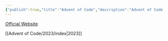 ```yaml
---
{"publish":true,"title":"Advent of Code","description":"Advent of Code solutions","created":"2025-02-10T01:14:33.214+01:00","modified":"2024-10-28T01:13:28.145+01:00","cssclasses":"mado-heading index-page hide-date"}
---
```



[Official Website](https://adventofcode.com/)

[[Advent of Code/2023/index\|2023]]
